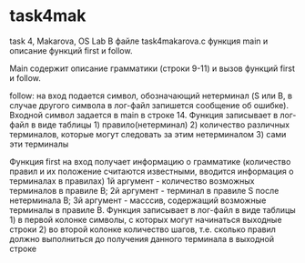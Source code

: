 # task4mak
task 4, Makarova, OS Lab
В файле task4makarova.c функция main и описание функций first и follow.

Main содержит описание грамматики (строки 9-11) и вызов функций first и follow.

follow: на вход подается символ, обозначающий нетерминал (S или В, в случае другого символа в лог-файл запишется сообщение об ошибке). Входной символ задается в main в строке 14. Функция записывает в лог-файл в виде таблицы 1) правило(нетерминал) 2) количество различных терминалов, которые могут следовать за этим нетерминалом  3) сами эти терминалы

Функция first на вход получает информацию о грамматике (количество правил и их положение считаются известными, вводится информация о терминалах в правилах) 1й аргумент - количество возможных терминалов в правиле В; 2й аргумент - терминал в правиле S после нетерминала B; 3й аргумент - масссив, содержащий возможные терминалы в правиле В.
Функция записывает в лог-файл в виде таблицы 1) в первой колонке символы, с которых могут начинаться выходные строки 2) во второй колонке количество шагов, т.е. сколько правил должно выполниться до получения данного терминала в выходной строке
